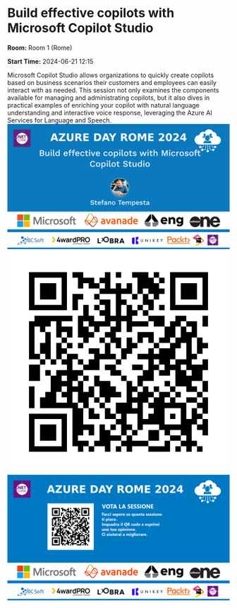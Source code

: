 # Build effective copilots with Microsoft Copilot Studio
**Room:** Room 1 (Rome)

**Start Time:** 2024-06-21 12:15

Microsoft Copilot Studio allows organizations to quickly create copilots based on business scenarios their customers and employees can easily interact with as needed. This session not only examines the components available for managing and administrating copilots, but it also dives in practical examples of enriching your copilot with natural language understanding and interactive voice response, leveraging the Azure AI Services for Language and Speech.
![Banner](room1_12_15.jpeg 'SessionBanner')
![QR](qr.png 'Qr')
![Voting Banner](votingBanner.png 'Voting Banner')

